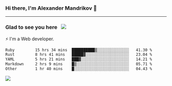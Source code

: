 ### Hi there, I'm Alexander Mandrikov 👋

- - -

### Glad to see you here &nbsp; ![](https://komarev.com/ghpvc/?username=nunsez&color=blue&label=visitors)

⚡ I'm a Web developer.

<!--✨ My GitHub <a href="https://nunsez.github.io/" target="_blank">resume link</a>-->

<!--
**nunsez/nunsez** is a ✨ _special_ ✨ repository because its `README.md` (this file) appears on your GitHub profile.

Here are some ideas to get you started:

- 🔭 I’m currently working on ...
- 🌱 I’m currently learning ...
- 👯 I’m looking to collaborate on ...
- 🤔 I’m looking for help with ...
- 💬 Ask me about ...
- 📫 How to reach me: ...
- 😄 Pronouns: ...
- ⚡ Fun fact: ...
-->


<!--START_SECTION:waka-->

```txt
Ruby         15 hrs 34 mins  ██████████▒░░░░░░░░░░░░░░   41.30 %
Rust         8 hrs 41 mins   █████▓░░░░░░░░░░░░░░░░░░░   23.04 %
YAML         5 hrs 21 mins   ███▓░░░░░░░░░░░░░░░░░░░░░   14.21 %
Markdown     2 hrs 9 mins    █▒░░░░░░░░░░░░░░░░░░░░░░░   05.71 %
Other        1 hr 40 mins    █░░░░░░░░░░░░░░░░░░░░░░░░   04.43 %
```

<!--END_SECTION:waka-->


<span>
<!-- <img height="160em" src="https://github-readme-stats-nunsez.vercel.app/api?username=nunsez&show_icons=true&count_private=true&hide_border=true&hide=issues" /> -->
<img src="https://github-readme-stats-nunsez.vercel.app/api/top-langs/?username=nunsez&layout=compact&hide_border=true" />
</span>


<!--
[![willianrod's wakatime stats](https://github-readme-stats.vercel.app/api/wakatime?username=nunsez&hide_border=true)](https://github.com/anuraghazra/github-readme-stats)
-->
